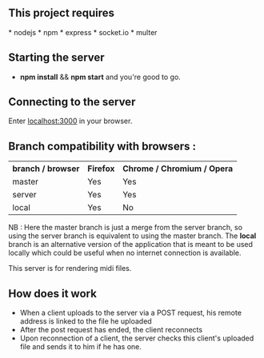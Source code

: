<h2>This project requires </h2>
* nodejs
* npm
	* express
	* socket.io
	* multer

<h2>Starting the server</h2>

* <strong>npm install</strong> && <strong>npm start</strong> and you're good to go.

<h2>Connecting to the server</h2>

Enter <a href="localhost:3000">localhost:3000</a> in your browser.

<h2>Branch compatibility with browsers :</h2>

<table>
	<tr>
		<th><strong>branch / browser</strong></th>
		<th><strong>Firefox</strong></th>
		<th><strong>Chrome / Chromium / Opera</strong></th>
	</tr>
	<tr>
		<td>master</td>
		<td>Yes</td>
		<td>Yes</td>
	</tr>
	<tr>
		<td>server</td>
		<td>Yes</td>
		<td>Yes</td>
	</tr>
	<tr>
		<td>local</td>
		<td>Yes</td>
		<td>No</td>
	</tr>
</table>


NB : Here the master branch is just a merge from the server branch, so using the server branch is equivalent to using the master branch.
The <strong>local</strong> branch is an alternative version of the application that is meant to be used locally which could be useful when no internet connection is available.

This server is for rendering midi files.

<h2>How does it work</h2>

* When a client uploads to the server via a POST request, his remote address is linked to the file he uploaded
* After the post request has ended, the client reconnects
* Upon reconnection of a client, the server checks this client's uploaded file and sends it to him if he has one.